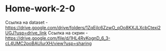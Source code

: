 # Home-work-2-0
Ссылка на dataset - https://drive.google.com/drive/folders/1ZqEjlc6ZzwO_qOo8KXJLXcbCtexi2UGJ?usp=drive_link
Ссылка на скрин - https://drive.google.com/file/d/1HL4RvKognD_6_3-cL4UMC2poBAUIurXH/view?usp=sharing
